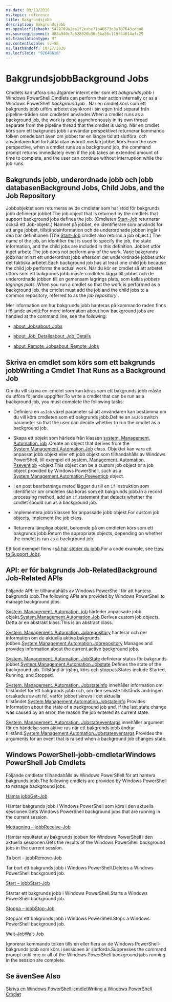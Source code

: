 ```yaml
---
ms.date: 09/13/2016
ms.topic: reference
title: Bakgrundsjobb
description: Bakgrundsjobb
ms.openlocfilehash: 5478789a2ee1f2eabc71a46673e3a707643cdba8
ms.sourcegitcommit: 488a940c7c828820b36a6ba56c119f64614afc29
ms.translationtype: MT
ms.contentlocale: sv-SE
ms.lasthandoff: 10/27/2020
ms.locfileid: "92648616"
---
```

# <a name="background-jobs"></a><span data-ttu-id="c80a7-103">Bakgrundsjobb</span><span class="sxs-lookup"><span data-stu-id="c80a7-103">Background Jobs</span></span>

<span data-ttu-id="c80a7-104">Cmdlets kan utföra sina åtgärder internt eller som ett *bakgrunds jobb* i Windows PowerShell.</span><span class="sxs-lookup"><span data-stu-id="c80a7-104">Cmdlets can perform their action internally or as a Windows PowerShell *background job* .</span></span> <span data-ttu-id="c80a7-105">När en cmdlet körs som ett bakgrunds jobb utförs arbetet asynkront i sin egen tråd separat från pipeline-tråden som cmdleten använder.</span><span class="sxs-lookup"><span data-stu-id="c80a7-105">When a cmdlet runs as a background job, the work is done asynchronously in its own thread separate from the pipeline thread that the cmdlet is using.</span></span> <span data-ttu-id="c80a7-106">När en cmdlet körs som ett bakgrunds jobb i användar perspektivet returnerar kommando tolken omedelbart även om jobbet tar en längre tid att slutföra, och användaren kan fortsätta utan avbrott medan jobbet körs.</span><span class="sxs-lookup"><span data-stu-id="c80a7-106">From the user perspective, when a cmdlet runs as a background job, the command prompt returns immediately even if the job takes an extended amount of time to complete, and the user can continue without interruption while the job runs.</span></span>

## <a name="background-jobs-child-jobs-and-the-job-repository"></a><span data-ttu-id="c80a7-107">Bakgrunds jobb, underordnade jobb och jobb databasen</span><span class="sxs-lookup"><span data-stu-id="c80a7-107">Background Jobs, Child Jobs, and the Job Repository</span></span>

<span data-ttu-id="c80a7-108">Jobbobjektet som returneras av de cmdletar som har stöd för bakgrunds jobb definierar jobbet.</span><span class="sxs-lookup"><span data-stu-id="c80a7-108">The job object that is returned by the cmdlets that support background jobs defines the job.</span></span> <span data-ttu-id="c80a7-109">(Cmdleten [Start-Job](/powershell/module/Microsoft.PowerShell.Core/Start-Job) returnerar också ett Job-objekt.) Namnet på jobbet, en identifierare som används för att ange jobbet, tillståndsinformation och de underordnade jobben ingår i den här definitionen.</span><span class="sxs-lookup"><span data-stu-id="c80a7-109">(The [Start-Job](/powershell/module/Microsoft.PowerShell.Core/Start-Job) cmdlet also returns a job object.) The name of the job, an identifier that is used to specify the job, the state information, and the child jobs are included in this definition.</span></span> <span data-ttu-id="c80a7-110">Jobbet utför inget arbete.</span><span class="sxs-lookup"><span data-stu-id="c80a7-110">The job does not perform any of the work.</span></span> <span data-ttu-id="c80a7-111">Varje bakgrunds jobb har minst ett underordnat jobb eftersom det underordnade jobbet utför det faktiska arbetet.</span><span class="sxs-lookup"><span data-stu-id="c80a7-111">Each background job has at least one child job because the child job performs the actual work.</span></span> <span data-ttu-id="c80a7-112">När du kör en cmdlet så att arbetet utförs som ett bakgrunds jobb måste cmdleten lägga till jobbet och de underordnade jobben till en gemensam lagrings plats, som kallas *jobbets lagrings plats* .</span><span class="sxs-lookup"><span data-stu-id="c80a7-112">When you run a cmdlet so that the work is performed as a background job, the cmdlet must add the job and the child jobs to a common repository, referred to as the *job repository* .</span></span>

<span data-ttu-id="c80a7-113">Mer information om hur bakgrunds jobb hanteras på kommando raden finns i följande avsnitt:</span><span class="sxs-lookup"><span data-stu-id="c80a7-113">For more information about how background jobs are handled at the command line, see the following:</span></span>

- [<span data-ttu-id="c80a7-114">about_Jobs</span><span class="sxs-lookup"><span data-stu-id="c80a7-114">about_Jobs</span></span>](/powershell/module/microsoft.powershell.core/about/about_jobs)

- [<span data-ttu-id="c80a7-115">about_Job_Details</span><span class="sxs-lookup"><span data-stu-id="c80a7-115">about_Job_Details</span></span>](/powershell/module/microsoft.powershell.core/about/about_job_details)

- [<span data-ttu-id="c80a7-116">about_Remote_Jobs</span><span class="sxs-lookup"><span data-stu-id="c80a7-116">about_Remote_Jobs</span></span>](/powershell/module/microsoft.powershell.core/about/about_remote_jobs)

## <a name="writing-a-cmdlet-that-runs-as-a-background-job"></a><span data-ttu-id="c80a7-117">Skriva en cmdlet som körs som ett bakgrunds jobb</span><span class="sxs-lookup"><span data-stu-id="c80a7-117">Writing a Cmdlet That Runs as a Background Job</span></span>

<span data-ttu-id="c80a7-118">Om du vill skriva en-cmdlet som kan köras som ett bakgrunds jobb måste du utföra följande uppgifter:</span><span class="sxs-lookup"><span data-stu-id="c80a7-118">To write a cmdlet that can be run as a background job, you must complete the following tasks:</span></span>

- <span data-ttu-id="c80a7-119">Definiera en `asJob` växel parameter så att användaren kan bestämma om du vill köra cmdleten som ett bakgrunds jobb.</span><span class="sxs-lookup"><span data-stu-id="c80a7-119">Define an `asJob` switch parameter so that the user can decide whether to run the cmdlet as a background job.</span></span>

- <span data-ttu-id="c80a7-120">Skapa ett objekt som härleds från klassen [system. Management. Automation. job](/dotnet/api/System.Management.Automation.Job) .</span><span class="sxs-lookup"><span data-stu-id="c80a7-120">Create an object that derives from the [System.Management.Automation.Job](/dotnet/api/System.Management.Automation.Job) class.</span></span> <span data-ttu-id="c80a7-121">Objektet kan vara ett anpassat jobb objekt eller ett jobb objekt som tillhandahålls av Windows PowerShell, till exempel ett [system. Management. Automation. Pseventjob](/dotnet/api/System.Management.Automation.PSEventJob) -objekt.</span><span class="sxs-lookup"><span data-stu-id="c80a7-121">This object can be a custom job object or a job object provided by Windows PowerShell, such as a [System.Management.Automation.Pseventjob](/dotnet/api/System.Management.Automation.PSEventJob) object.</span></span>

- <span data-ttu-id="c80a7-122">I en post bearbetnings metod lägger du till en `if` instruktion som identifierar om cmdleten ska köras som ett bakgrunds jobb.</span><span class="sxs-lookup"><span data-stu-id="c80a7-122">In a record processing method, add an `if` statement that detects whether the cmdlet should run as a background job.</span></span>

- <span data-ttu-id="c80a7-123">Implementera jobb klassen för anpassade jobb objekt.</span><span class="sxs-lookup"><span data-stu-id="c80a7-123">For custom job objects, implement the job class.</span></span>

- <span data-ttu-id="c80a7-124">Returnera lämpliga objekt, beroende på om cmdleten körs som ett bakgrunds jobb.</span><span class="sxs-lookup"><span data-stu-id="c80a7-124">Return the appropriate objects, depending on whether the cmdlet is run as a background job.</span></span>

<span data-ttu-id="c80a7-125">Ett kod exempel finns i [så här stöder du jobb](./how-to-support-jobs.md).</span><span class="sxs-lookup"><span data-stu-id="c80a7-125">For a code example, see [How to Support Jobs](./how-to-support-jobs.md).</span></span>

## <a name="background-job-related-apis"></a><span data-ttu-id="c80a7-126">API: er för bakgrunds Job-Related</span><span class="sxs-lookup"><span data-stu-id="c80a7-126">Background Job-Related APIs</span></span>

<span data-ttu-id="c80a7-127">Följande API: er tillhandahålls av Windows PowerShell för att hantera bakgrunds jobb.</span><span class="sxs-lookup"><span data-stu-id="c80a7-127">The following APIs are provided by Windows PowerShell to manage background jobs.</span></span>

<span data-ttu-id="c80a7-128">[System. Management. Automation. job](/dotnet/api/System.Management.Automation.Job) härleder anpassade jobb objekt.</span><span class="sxs-lookup"><span data-stu-id="c80a7-128">[System.Management.Automation.Job](/dotnet/api/System.Management.Automation.Job) Derives custom job objects.</span></span> <span data-ttu-id="c80a7-129">Detta är en abstrakt klass.</span><span class="sxs-lookup"><span data-stu-id="c80a7-129">This is an abstract class.</span></span>

<span data-ttu-id="c80a7-130">[System. Management. Automation. Jobrepository](/dotnet/api/System.Management.Automation.JobRepository) hanterar och ger information om de aktuella aktiva bakgrunds jobben.</span><span class="sxs-lookup"><span data-stu-id="c80a7-130">[System.Management.Automation.Jobrepository](/dotnet/api/System.Management.Automation.JobRepository) Manages and provides information about the current active background jobs.</span></span>

<span data-ttu-id="c80a7-131">[System. Management. Automation. JobState](/dotnet/api/System.Management.Automation.JobState) definierar status för bakgrunds jobbet.</span><span class="sxs-lookup"><span data-stu-id="c80a7-131">[System.Management.Automation.Jobstate](/dotnet/api/System.Management.Automation.JobState) Defines the state of the background job.</span></span> <span data-ttu-id="c80a7-132">Tillstånd är igång, körs och stoppas.</span><span class="sxs-lookup"><span data-stu-id="c80a7-132">States include Started, Running, and Stopped.</span></span>

<span data-ttu-id="c80a7-133">[System. Management. Automation. Jobstateinfo](/dotnet/api/System.Management.Automation.JobStateInfo) innehåller information om tillståndet för ett bakgrunds jobb och, om den senaste tillstånds ändringen orsakades av ett fel, varför jobbet skrevs i det aktuella tillståndet.</span><span class="sxs-lookup"><span data-stu-id="c80a7-133">[System.Management.Automation.Jobstateinfo](/dotnet/api/System.Management.Automation.JobStateInfo) Provides information about the state of a background job and, if the last state change was caused by an error, the reason the job entered its current state.</span></span>

<span data-ttu-id="c80a7-134">[System. Management. Automation. Jobstateeventargs](/dotnet/api/System.Management.Automation.JobStateEventArgs) innehåller argument för en händelse som aktive ras när ett bakgrunds jobb ändrar tillstånd.</span><span class="sxs-lookup"><span data-stu-id="c80a7-134">[System.Management.Automation.Jobstateeventargs](/dotnet/api/System.Management.Automation.JobStateEventArgs) Provides the arguments for an event that is raised when a background job changes state.</span></span>

## <a name="windows-powershell-job-cmdlets"></a><span data-ttu-id="c80a7-135">Windows PowerShell-jobb-cmdletar</span><span class="sxs-lookup"><span data-stu-id="c80a7-135">Windows PowerShell Job Cmdlets</span></span>

<span data-ttu-id="c80a7-136">Följande cmdletar tillhandahålls av Windows PowerShell för att hantera bakgrunds jobb.</span><span class="sxs-lookup"><span data-stu-id="c80a7-136">The following cmdlets are provided by Windows PowerShell to manage background jobs.</span></span>

[<span data-ttu-id="c80a7-137">Hämta jobb</span><span class="sxs-lookup"><span data-stu-id="c80a7-137">Get-Job</span></span>](/powershell/module/Microsoft.PowerShell.Core/Get-Job)

<span data-ttu-id="c80a7-138">Hämtar bakgrunds jobb i Windows PowerShell som körs i den aktuella sessionen.</span><span class="sxs-lookup"><span data-stu-id="c80a7-138">Gets Windows PowerShell background jobs that are running in the current session.</span></span>

[<span data-ttu-id="c80a7-139">Mottagning – jobb</span><span class="sxs-lookup"><span data-stu-id="c80a7-139">Receive-Job</span></span>](/powershell/module/Microsoft.PowerShell.Core/Receive-Job)

<span data-ttu-id="c80a7-140">Hämtar resultatet av bakgrunds jobben för Windows PowerShell i den aktuella sessionen.</span><span class="sxs-lookup"><span data-stu-id="c80a7-140">Gets the results of the Windows PowerShell background jobs in the current session.</span></span>

[<span data-ttu-id="c80a7-141">Ta bort – jobb</span><span class="sxs-lookup"><span data-stu-id="c80a7-141">Remove-Job</span></span>](/powershell/module/Microsoft.PowerShell.Core/Remove-Job)

<span data-ttu-id="c80a7-142">Tar bort ett bakgrunds jobb i Windows PowerShell.</span><span class="sxs-lookup"><span data-stu-id="c80a7-142">Deletes a Windows PowerShell background job.</span></span>

[<span data-ttu-id="c80a7-143">Start – jobb</span><span class="sxs-lookup"><span data-stu-id="c80a7-143">Start-Job</span></span>](/powershell/module/Microsoft.PowerShell.Core/Start-Job)

<span data-ttu-id="c80a7-144">Startar ett bakgrunds jobb i Windows PowerShell.</span><span class="sxs-lookup"><span data-stu-id="c80a7-144">Starts a Windows PowerShell background job.</span></span>

[<span data-ttu-id="c80a7-145">Stoppa – jobb</span><span class="sxs-lookup"><span data-stu-id="c80a7-145">Stop-Job</span></span>](/powershell/module/Microsoft.PowerShell.Core/Stop-Job)

<span data-ttu-id="c80a7-146">Stoppar ett bakgrunds jobb i Windows PowerShell.</span><span class="sxs-lookup"><span data-stu-id="c80a7-146">Stops a Windows PowerShell background job.</span></span>

[<span data-ttu-id="c80a7-147">Wait-Job</span><span class="sxs-lookup"><span data-stu-id="c80a7-147">Wait-Job</span></span>](/powershell/module/Microsoft.PowerShell.Core/Wait-Job)

<span data-ttu-id="c80a7-148">Ignorerar kommando tolken tills en eller flera av de Windows PowerShell-bakgrunds jobb som körs i sessionen är slutförda.</span><span class="sxs-lookup"><span data-stu-id="c80a7-148">Suppresses the command prompt until one or all of the Windows PowerShell background jobs running in the session are complete.</span></span>

## <a name="see-also"></a><span data-ttu-id="c80a7-149">Se även</span><span class="sxs-lookup"><span data-stu-id="c80a7-149">See Also</span></span>

[<span data-ttu-id="c80a7-150">Skriva en Windows PowerShell-cmdlet</span><span class="sxs-lookup"><span data-stu-id="c80a7-150">Writing a Windows PowerShell Cmdlet</span></span>](./writing-a-windows-powershell-cmdlet.md)

